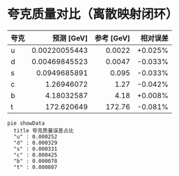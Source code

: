 # 夸克质量对比（离散映射闭环）

| 夸克 | 预测 [GeV] | 参考 [GeV] | 相对误差 |
| --- | ---: | ---: | ---: |
| u | 0.00220055443 | 0.0022 | +0.025% |
| d | 0.00469845523 | 0.0047 | -0.033% |
| s | 0.0949685891 | 0.095 | -0.033% |
| c | 1.26946072 | 1.27 | -0.042% |
| b | 4.18032587 | 4.18 | +0.008% |
| t | 172.620649 | 172.76 | -0.081% |

```mermaid
pie showData
  title 夸克质量误差占比
  "u" : 0.000252
  "d" : 0.000329
  "s" : 0.000331
  "c" : 0.000425
  "b" : 0.000078
  "t" : 0.000807
```
